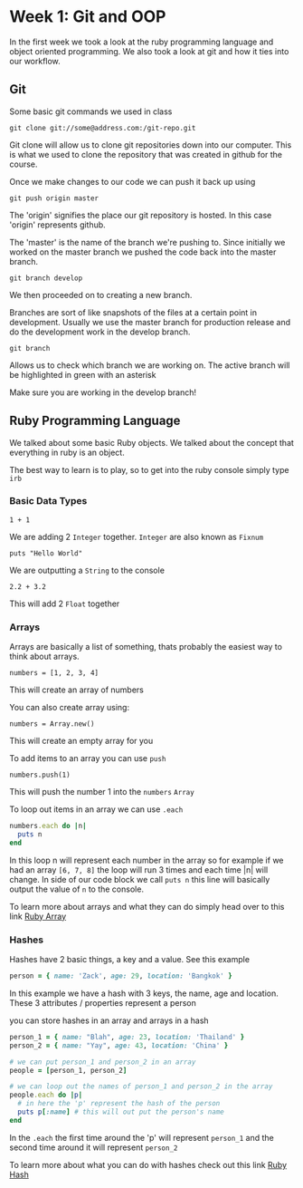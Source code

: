 # Week 1: Git and OOP

In the first week we took a look at the ruby programming language and object oriented programming. We also took a look at git and how it ties into our workflow.

## Git

Some basic git commands we used in class

```
git clone git://some@address.com:/git-repo.git
```
Git clone will allow us to clone git repositories down into our computer. This is what we used to clone the repository that was created in github for the course.

Once we make changes to our code we can push it back up using

```
git push origin master
```
The 'origin' signifies the place our git repository is hosted. In this case 'origin' represents github.

The 'master' is the name of the branch we're pushing to. Since initially we worked on the master branch we pushed the code back into the master branch.

```
git branch develop
```
We then proceeded on to creating a new branch.

Branches are sort of like snapshots of the files at a certain point in development. Usually we use the master branch for production release and do the development work in the develop branch.

```
git branch
```
Allows us to check which branch we are working on. The active branch will be highlighted in green with an asterisk

Make sure you are working in the develop branch!

## Ruby Programming Language

We talked about some basic Ruby objects. We talked about the concept that everything in ruby is an object.

The best way to learn is to play, so to get into the ruby console simply type ```irb```

### Basic Data Types

```
1 + 1
```
We are adding 2 ```Integer``` together. ```Integer``` are also known as ```Fixnum```

```
puts "Hello World"
```
We are outputting a ```String``` to the console 

```
2.2 + 3.2
```
This will add 2 ```Float``` together

### Arrays

Arrays are basically a list of something, thats probably the easiest way to think about arrays.

```
numbers = [1, 2, 3, 4]
```
This will create an array of numbers

You can also create array using:
```
numbers = Array.new()
```
This will create an empty array for you

To add items to an array you can use ```push```
```
numbers.push(1)
```
This will push the number 1 into the ```numbers``` ```Array```

To loop out items in an array we can use ```.each``` 
```ruby
numbers.each do |n|
  puts n
end
```
In this loop n will represent each number in the array so for example if we had an array ```[6, 7, 8]``` the loop will run 3 times and each time |n| will change. In side of our code block we call ```puts n``` this line will basically output the value of ```n``` to the console.

To learn more about arrays and what they can do simply head over to this link [Ruby Array](http://ruby-doc.org/core-2.0.0/Array.html)

### Hashes

Hashes have 2 basic things, a key and a value. See this example
```ruby
person = { name: 'Zack', age: 29, location: 'Bangkok' }
```
In this example we have a hash with 3 keys, the name, age and location. These 3 attributes / properties represent a person

you can store hashes in an array and arrays in a hash
```ruby
person_1 = { name: "Blah", age: 23, location: 'Thailand' }
person_2 = { name: "Yay", age: 43, location: 'China' }

# we can put person_1 and person_2 in an array
people = [person_1, person_2]

# we can loop out the names of person_1 and person_2 in the array
people.each do |p|
  # in here the 'p' represent the hash of the person
  puts p[:name] # this will out put the person's name 
end
```
In the ```.each``` the first time around the 'p' will represent ```person_1``` and the second time around it will represent ```person_2```

To learn more about what you can do with hashes check out this link [Ruby Hash](http://www.ruby-doc.org/core-2.0.0/Hash.html)



